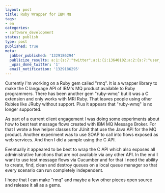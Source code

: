 ```yaml
---
layout: post
title: Ruby Wrapper for IBM MQ
tags:
- en
categories:
- software_development
status: publish
type: post
published: true
meta:
  jabber_published: '1329186294'
  publicize_results: a:1:{s:7:"twitter";a:1:{i:13640102;a:2:{s:7:"user_id";s:10:"snscaimito";s:7:"post_id";s:18:"169245702512328704";}}}
  _wpas_done_twitter: '1'
  email_notification: '1329186295'
---
```

<p>Currently I'm working on a Ruby gem called "rmq". It is a wrapper library to make the C language API of IBM's MQ product available to Ruby programmers. There has been another gem "ruby-wmq" but it was a C extension and only works with MRI Ruby. That leaves people using other Rubies like JRuby without support. Plus it appears that "ruby-wmq" is no longer supported.</p>
<p>As part of a current client engagement I was doing some experiments about how to best test message flows created with IBM MQ Message Broker. For that I wrote a few helper classes for JUnit that use the Java API for the MQ product. Another experiment was to use SOAP to call into flows exposed as web services. And then I did a sample using the C API.</p>
<p>Eventually it appeared to be best to wrap the C API which also exposes all administrative functions that are not available via any other API. In the end I want to use test message flows via Cucumber and for that I need the ability to create, find, clean and destroy queues on a local queue manager so that every scenario can run completely independent.</p>
<p>I hope that I can make "rmq" and maybe a few other pieces open source and release it all as a gems.</p>
<p> </p>
